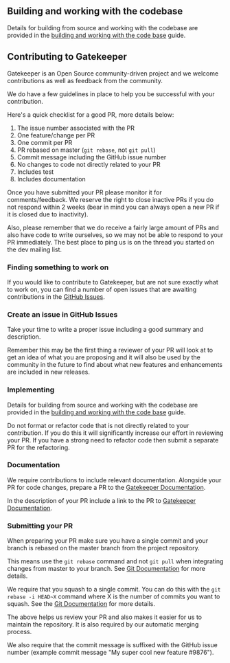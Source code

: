 ## Building and working with the codebase

Details for building from source and working with the codebase are provided in the [building and working with the code base](docs/building.md) guide.

## Contributing to Gatekeeper

Gatekeeper is an Open Source community-driven project and we welcome contributions as well as feedback from the community.

We do have a few guidelines in place to help you be successful with your contribution.

Here's a quick checklist for a good PR, more details below:

1. The issue number associated with the PR
2. One feature/change per PR
3. One commit per PR
4. PR rebased on master (`git rebase`, not `git pull`)
5. Commit message including the GitHub issue number
6. No changes to code not directly related to your PR
7. Includes test
8. Includes documentation

Once you have submitted your PR please monitor it for comments/feedback. We reserve the right to close inactive PRs if
you do not respond within 2 weeks (bear in mind you can always open a new PR if it is closed due to inactivity).

Also, please remember that we do receive a fairly large amount of PRs and also have code to write ourselves, so we may
not be able to respond to your PR immediately. The best place to ping us is on the thread you started on the dev mailing list.

### Finding something to work on

If you would like to contribute to Gatekeeper, but are not sure exactly what to work on, you can find a number of open
issues that are awaiting contributions in the
[GitHub Issues](https://github.com/DecentAge/decentage-gatekeeper/issues).

### Create an issue in GitHub Issues

Take your time to write a proper issue including a good summary and description.

Remember this may be the first thing a reviewer of your PR will look at to get an idea of what you are proposing
and it will also be used by the community in the future to find about what new features and enhancements are included in
new releases.

### Implementing

Details for building from source and working with the codebase are provided in the
[building and working with the code base](docs/building.md) guide.

Do not format or refactor code that is not directly related to your contribution. If you do this it will significantly
increase our effort in reviewing your PR. If you have a strong need to refactor code then submit a separate PR for the
refactoring.

### Documentation

We require contributions to include relevant documentation. Alongside your PR for code changes, prepare a PR to the [Gatekeeper Documentation](https://github.com/DecentAge/decentage-gatekeeper/tree/master/docs).

In the description of your PR include a link to the PR to [Gatekeeper Documentation](https://github.com/DecentAge/decentage-gatekeeper/tree/master/docs).

### Submitting your PR

When preparing your PR make sure you have a single commit and your branch is rebased on the master branch from the
project repository.

This means use the `git rebase` command and not `git pull` when integrating changes from master to your branch. See
[Git Documentation](https://git-scm.com/book/en/v2/Git-Branching-Rebasing) for more details.

We require that you squash to a single commit. You can do this with the `git rebase -i HEAD~X` command where X
is the number of commits you want to squash. See the [Git Documentation](https://git-scm.com/book/en/v2/Git-Tools-Rewriting-History)
for more details.

The above helps us review your PR and also makes it easier for us to maintain the repository. It is also required by
our automatic merging process.

We also require that the commit message is suffixed with the GitHub issue number (example commit message
"My super cool new feature #9876").
